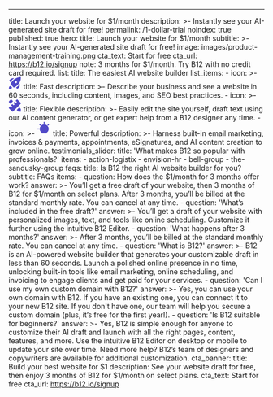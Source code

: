 ---
title: Launch your website for $1/month
description: >-
  Instantly see your AI-generated site draft for free!
permalink: /1-dollar-trial
noindex: true
published: true
hero:
  title: Launch your website for $1/month
  subtitle: >-
    Instantly see your AI-generated site draft for free!
  image: images/product-management-training.png
  cta_text: Start for free
  cta_url: https://b12.io/signup
  note: 3 months for $1/month. Try B12 with no credit card required.
list:
  title: The easiest AI website builder
  list_items:
    - icon: >-
        <svg width="25" height="24" viewBox="0 0 25 24" fill="none" xmlns="http://www.w3.org/2000/svg"><g clip-path="url(#a)"><path d="M24.208.297a1.005 1.005 0 0 0-.766-.296C9.338.737 4.128 13.301 4.078 13.427a1.006 1.006 0 0 0 .221 1.086l5.688 5.688c.286.286.717.373 1.09.22.127-.052 12.623-5.32 13.421-19.358a1.005 1.005 0 0 0-.29-.766Zm-8.211 11.05a2.01 2.01 0 1 1-2.844-2.843 2.01 2.01 0 0 1 2.844 2.843Zm-14.378 7.47a2.858 2.858 0 1 1 4.044 4.043C4.547 23.98.5 24 .5 24s0-4.067 1.119-5.183Zm9.294-16.592a8.959 8.959 0 0 0-7.877 2.497 9.133 9.133 0 0 0-1.392 1.81A1.006 1.006 0 0 0 1.8 7.754l2 2a26.767 26.767 0 0 1 7.113-7.53Zm11.363 11.363a8.959 8.959 0 0 1-2.497 7.877 9.137 9.137 0 0 1-1.81 1.392 1.005 1.005 0 0 1-1.222-.156l-2-2a26.766 26.766 0 0 0 7.53-7.113Z" fill="#5048C7"/></g><defs><clipPath id="a"><path fill="#fff" d="M.5 0h24v24H.5z"/></clipPath></defs></svg>
      title: Fast
      description: >-
        Describe your business and see a website in 60 seconds, including content, images, and SEO best practices.
    - icon: >-
        <svg width="25" height="24" viewBox="0 0 25 24" fill="none" xmlns="http://www.w3.org/2000/svg"><g clip-path="url(#a)"><path d="m3.8 8.4 5.1-5.1L6.048.45a1.451 1.451 0 0 0-2.1 0l-3 3a1.45 1.45 0 0 0 0 2.1L3.8 8.4Zm17.4 7.2-5.1 5.1 2.85 2.85c.3.3.6.45 1.05.45h4.5v-4.5c0-.45-.15-.75-.45-1.05L21.2 15.6Zm2.85-9.15-6-6a1.45 1.45 0 0 0-2.101 0L14.001 2.4l2.55 2.55-2.1 2.1L11.9 4.5 9.5 6.9l2.55 2.549L9.95 11.55 7.4 9 5 11.4l2.55 2.55-2.1 2.1L2.9 13.5.95 15.45a1.45 1.45 0 0 0 0 2.1l6 6c.6.6 1.5.6 2.1 0l15-15a1.451 1.451 0 0 0 0-2.1Z" fill="#5048C7"/></g><defs><clipPath id="a"><path fill="#fff" d="M.5 0h24v24H.5z"/></clipPath></defs></svg>
      title: Flexible
      description: >-
        Easily edit the site yourself, draft text using our AI content generator, or get expert help from a B12 designer any time.
    - icon: >-
        <svg width="28" height="28" viewBox="0 0 28 28" fill="none" xmlns="http://www.w3.org/2000/svg"><g clip-path="url(#a)" fill="#5048C7"><path d="M12.925 27.891h2.605a3.582 3.582 0 0 0 3.568-3.256H9.356a3.583 3.583 0 0 0 3.569 3.256ZM19.11 22.005c0-.493.226-.959.613-1.264a8.726 8.726 0 0 0 3.295-6.85A8.795 8.795 0 0 0 5.49 12.845a8.794 8.794 0 0 0 3.214 7.87c.393.315.626.787.638 1.29v.677h9.767v-.677ZM15.204 3.472V.868a.977.977 0 1 0-1.954 0v2.604a.977.977 0 1 0 1.954 0Z"/><path d="M24.125 3.993a.977.977 0 0 0-1.382 0l-1.84 1.84a.978.978 0 0 0 1.383 1.382l1.838-1.843a.977.977 0 0 0 0-1.379ZM24.646 14.868h2.604a.977.977 0 1 0 0-1.954h-2.604a.977.977 0 1 0 0 1.954ZM6.86 7.5a.977.977 0 0 0 .691-1.667l-1.843-1.84a.976.976 0 0 0-1.379 1.38l1.84 1.842a.973.973 0 0 0 .69.285ZM1.204 14.868h2.604a.977.977 0 1 0 0-1.954H1.204a.977.977 0 1 0 0 1.954Z"/></g><defs><clipPath id="a"><path fill="#fff" d="M0 0h28v28H0z"/></clipPath></defs></svg>
      title: Powerful
      description: >-
        Harness built-in email marketing, invoices & payments, appointments, eSignatures, and AI content creation to grow online.
testimonials_slider:
  title: 'What makes B12 so popular with professionals?'
  items:
    - action-logistix
    - envision-hr
    - bell-group
    - the-sandusky-group
faqs:
  title: Is B12 the right AI website builder for you?
  subtitle: FAQs
  items:
    - question: How does the $1/month for 3 months offer work?
      answer: >-
        You’ll get a free draft of your website, then 3 months of B12 for $1/month on select plans. After 3 months, you’ll be billed at the standard monthly rate. You can cancel at any time.
    - question: 'What’s included in the free draft?'
      answer: >-
        You’ll get a draft of your website with personalized images, text, and tools like online scheduling. Customize it further using the intuitive B12 Editor.
    - question: 'What happens after 3 months?'
      answer: >-
        After 3 months, you’ll be billed at the standard monthly rate. You can cancel at any time.
    - question: 'What is B12?'
      answer: >-
        B12 is an AI-powered website builder that generates your customizable draft in less than 60 seconds. Launch a polished online presence in no time, unlocking built-in tools like email marketing, online scheduling, and invoicing to engage clients and get paid for your services.
    - question: 'Can I use my own custom domain with B12?'
      answer: >-
        Yes, you can use your own domain with B12. If you have an existing one, you can connect it to your new B12 site. If you don't have one, our team will help you secure a custom domain (plus, it’s free for the first year!).
    - question: 'Is B12 suitable for beginners?'
      answer: >-
        Yes, B12 is simple enough for anyone to customize their AI draft and launch with all the right pages, content, features, and more. Use the intuitive B12 Editor on desktop or mobile to update your site over time. Need more help? B12’s team of designers and copywriters are available for additional customization.
cta_banner:
  title: Build your best website for $1
  description: See your website draft for free, then enjoy 3 months of B12 for $1/month on select plans.
  cta_text: Start for free
  cta_url: https://b12.io/signup


